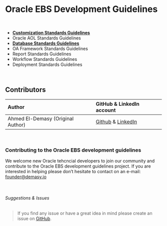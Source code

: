 # Oracle EBS Development Guidelines

<br>

- <a href="https://github.com/demasy/Oracle-EBS-Development-Guidelines/tree/main/customization-standards-guidelines">**Customization Standards Guidelines**</a>
- Oracle AOL Standards Guidelines
- <a href="https://github.com/demasy/Oracle-EBS-Development-Guidelines/tree/main/database-standards-guidelines">**Database Standards Guidelines**</a>
- OA Framework Standards Guidelines
- Report Standards Guidelines
- Workflow Standards Guidelines
- Deployment Standards Guidelines

<br>

 ## Contributors

| Author | GitHub & LinkedIn account |
| :-  | :---- |
| Ahmed El-Demasy (Original Author) | <a href="https://github.com/demasy">Github</a> & <a href="https://www.linkedin.com/in/demasy">LinkedIn</a> |

<br>

### Contributing to the Oracle EBS development guidelines
We welcome new Oracle tehcncial developers to join our community and contribute to the Oracle EBS development guidelines project. If you are interested in helping please don’t hesitate to contact on an e-mail: founder@demasy.io


<br>

###### Suggestions & Issues
> If you find any issue or have a great idea in mind please create an issue on <a href="https://github.com/demasy/Oracle-EBS-Development-Guidelines/issues">GitHub</a>.
